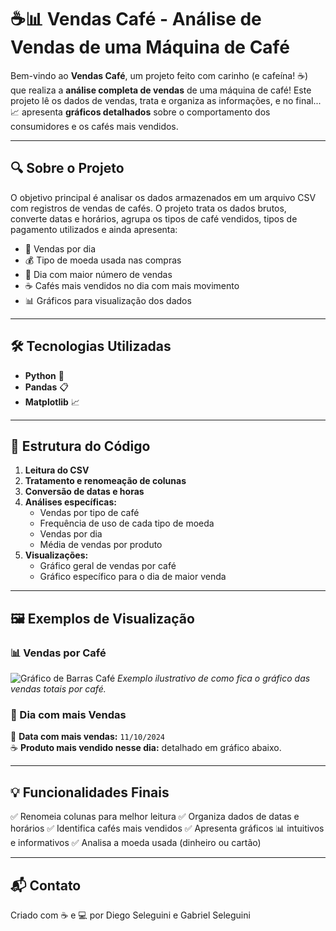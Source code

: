 # ☕📊 Vendas Café - Análise de Vendas de uma Máquina de Café

Bem-vindo ao **Vendas Café**, um projeto feito com carinho (e cafeína! ☕) que realiza a **análise completa de vendas** de uma máquina de café! Este projeto lê os dados de vendas, trata e organiza as informações, e no final... 📈 apresenta **gráficos detalhados** sobre o comportamento dos consumidores e os cafés mais vendidos.

---

## 🔍 Sobre o Projeto

O objetivo principal é analisar os dados armazenados em um arquivo CSV com registros de vendas de cafés. O projeto trata os dados brutos, converte datas e horários, agrupa os tipos de café vendidos, tipos de pagamento utilizados e ainda apresenta:

- 📆 Vendas por dia
- 💰 Tipo de moeda usada nas compras
- 🥇 Dia com maior número de vendas
- ☕ Cafés mais vendidos no dia com mais movimento
- 📊 Gráficos para visualização dos dados

---

## 🛠️ Tecnologias Utilizadas

- **Python** 🐍
- **Pandas** 📋
- **Matplotlib** 📈

---

## 📂 Estrutura do Código

1. **Leitura do CSV**
2. **Tratamento e renomeação de colunas**
3. **Conversão de datas e horas**
4. **Análises específicas:**
   - Vendas por tipo de café
   - Frequência de uso de cada tipo de moeda
   - Vendas por dia
   - Média de vendas por produto
5. **Visualizações:**
   - Gráfico geral de vendas por café
   - Gráfico específico para o dia de maior venda

---

## 🖼️ Exemplos de Visualização

### 📊 Vendas por Café
![Gráfico de Barras Café]([https://ibb.co/zhVsYKHg](https://i.ibb.co/ynF01LBC/vendas-cafe.jpg))  
*Exemplo ilustrativo de como fica o gráfico das vendas totais por café.*

### 📅 Dia com mais Vendas
📍 **Data com mais vendas:** `11/10/2024`  
☕ **Produto mais vendido nesse dia:** detalhado em gráfico abaixo.

---

## 💡 Funcionalidades Finais
✅ Renomeia colunas para melhor leitura
✅ Organiza dados de datas e horários
✅ Identifica cafés mais vendidos
✅ Apresenta gráficos 📊 intuitivos e informativos
✅ Analisa a moeda usada (dinheiro ou cartão)

---

## 📬 Contato
Criado com ☕ e 💻 por Diego Seleguini e Gabriel Seleguini
